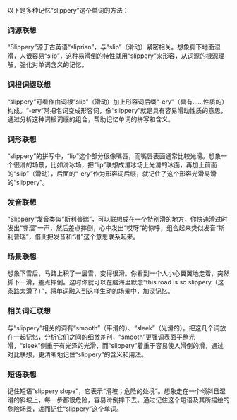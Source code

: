 以下是多种记忆“slippery”这个单词的方法：

### 词源联想
“Slippery”源于古英语“sliprian”，与“slip”（滑动）紧密相关。想象脚下地面湿滑，人很容易“slip”，这种易滑倒的特性就用“slippery”来形容，从词源的根源理解，强化对单词含义的记忆。

### 词根词缀联想
“slippery”可看作由词根“slip”（滑动）加上形容词后缀“-ery”（具有……性质的）构成。“-ery”常把名词变成形容词，像“slippery”就是具有容易滑动性质的意思，通过分析这种词根词缀的组合，帮助记忆单词的拼写和含义。

### 词形联想
“slippery”的拼写中，“lip”这个部分很像嘴唇，而嘴唇表面通常比较光滑。想象一个很滑的场景，比如滑冰场，把“lip”联想成滑冰场上光滑的冰面，再加上前面的“slip”（滑动），后面的“-ery”作为形容词后缀，就记住了这个形容光滑易滑的“slippery”。

### 发音联想
“Slippery”发音类似“斯利普瑞”，可以联想成在一个特别滑的地方，你快速滑过时发出“嘶溜”一声，然后差点摔倒，心中发出“哎呀”的惊呼，组合起来类似发音“斯利普瑞”，借此把发音和“滑”这个意思联系起来。

### 场景联想
想象下雪后，马路上积了一层雪，变得很滑。你看到一个人小心翼翼地走着，突然脚下一滑，差点摔倒。这时你就可以在脑海里默念“this road is so slippery（这条路太滑了）”，将单词融入到这样生动的场景中，加深记忆。

### 相关词汇联想
与“slippery”相关的词有“smooth”（平滑的）、“sleek”（光滑的）。把这几个词放在一起记忆，分析它们之间的细微差别，“smooth”更强调表面平整光滑，“sleek”侧重于有光泽的光滑，而“slippery”着重于容易使人滑倒的滑，通过对比联想，更清晰地记住“slippery”的含义和用法。

### 短语联想
记住短语“slippery slope”，它表示“滑坡；危险的处境”。想象走在一个倾斜且湿滑的斜坡上，每一步都很危险，容易滑倒摔下去。通过记住这个短语及其所描绘的危险场景，进而记住“slippery”这个单词。 